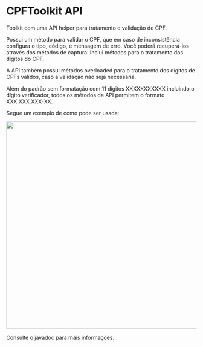# CPFToolkit API

Toolkit com uma API helper para tratamento e validação de CPF.

Possui um método para validar o CPF, que em caso de inconsistência configura o tipo, 
código, e mensagem de erro. Você poderá recuperá-los através dos métodos de captura. 
Inclui métodos para o tratamento dos dígitos do CPF.

A API também possui métodos overloaded para o tratamento dos dígitos de CPFs válidos, caso 
a validação não seja necessária.

Além do padrão sem formatação com 11 dígitos XXXXXXXXXXX incluindo o dígito verificador, 
todos os métodos da API permitem o formato XXX.XXX.XXX-XX.

Segue um exemplo de como pode ser usada:

<img src = "https://user-images.githubusercontent.com/12987598/60621284-a2599f00-9db3-11e9-873a-0cd2cb9e4c87.png" width="550">

Consulte o javadoc para mais informações.
